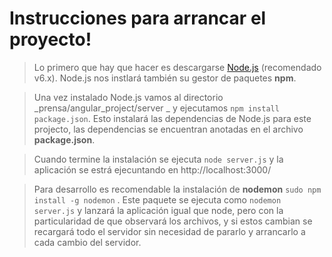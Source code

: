
Instrucciones para arrancar el proyecto!
===================


>Lo primero que hay que hacer es descargarse [Node.js](https://nodejs.org/es/download/package-manager/) (recomendado v6.x). Node.js nos instlará también su gestor de paquetes **npm**.

> Una vez instalado Node.js vamos al directorio _prensa/angular_project/server _ y ejecutamos ```npm install package.json```. Esto instalará las dependencias de Node.js para este projecto, las dependencias se encuentran anotadas en el archivo **package.json**.

>Cuando termine la instalación se ejecuta ```node server.js``` y la aplicación se estrá ejecuntando en http://localhost:3000/

> Para desarrollo es recomendable la instalación de **nodemon**  ```sudo npm install -g nodemon``` . Este paquete se ejecuta como ```nodemon server.js``` y lanzará la aplicación igual que node, pero con la particularidad de que observará los archivos, y si estos cambian se recargará todo el servidor sin necesidad de pararlo y arrancarlo a cada cambio del servidor.
